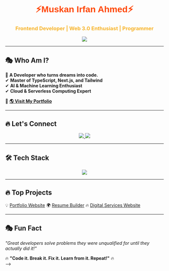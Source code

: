 <!-- 🚀 Dark & Stylish Animated Header -->
<h1 align="center" style="font-family: 'Poppins', sans-serif; font-weight: bold;">
  <span style="color:#ff4500;">⚡Muskan Irfan Ahmed⚡</span>
</h1>
<h3 align="center" style="color:#f7b42c;"> Frontend Developer | Web 3.0 Enthusiast | Programmer </h3>

<p align="center">
  <img src="https://readme-typing-svg.herokuapp.com?font=Fira+Code&size=22&pause=1000&color=ff4500&center=true&vCenter=true&width=600&lines=🚀+Full+Stack+Developer;🤖+Web+3.0+Enthusiast;🎯+Passionate+Learner" />
</p>

---

## 🎭 **Who Am I?**
🖤 **A Developer who turns dreams into code.**  
✔ **Master of TypeScript, Next.js, and Tailwind**  
✔ **AI & Machine Learning Enthusiast**  
✔ **Cloud & Serverless Computing Expert**  

📌 **[🌎 Visit My Portfolio](https://portfolio-tailwind-css-roan.vercel.app/)**  

---

## 🔥 **Let's Connect**
<p align="center">
  <a href="https://github.com/muskanirfan12">
    <img src="https://img.shields.io/badge/GitHub-0D1117?style=for-the-badge&logo=github&logoColor=white">
  </a>
  <a href="https://www.linkedin.com/in/muskan-irfan-ahmed/">
    <img src="https://img.shields.io/badge/LinkedIn-ff4500?style=for-the-badge&logo=linkedin&logoColor=white">
  </a>
</p>

---

## 🛠️ **Tech Stack**
<p align="center">
  <img src="https://skillicons.dev/icons?i=html,css,js,ts,react,nextjs,tailwind,git,github,python,nodejs,mongodb,linux,docker,aws,vercel" />
</p>

---

## 🔥 **Top Projects**
💡 [Portfolio Website](https://github.com/muskanirfan12/Portfolio)
🌍 [Resume Builder](https://github.com/muskanirfan12/Milestone_3-Resume--builder-Main)
🔥 [Digital Services Website](https://github.com/muskanirfan12/Digital-Services-Website)


---

## 🎭 **Fun Fact**
_"Great developers solve problems they were unqualified for until they actually did it!"_  

🔥 **"Code it. Break it. Fix it. Learn from it. Repeat!"** 🔥  
-->
